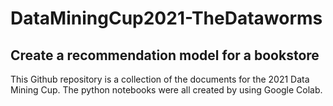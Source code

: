 # DataMiningCup2021-TheDataworms
## Create a recommendation model for a bookstore
This Github repository is a collection of the documents for the 2021 Data Mining Cup. The python notebooks were all created by using Google Colab.
